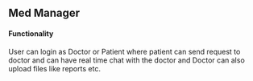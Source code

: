 ## Med Manager

#### Functionality
User can login as Doctor or Patient where patient can send request to doctor and can have real time chat with the doctor and Doctor can also upload files like reports etc.
